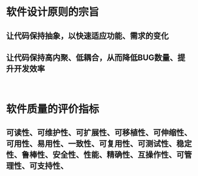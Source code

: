 # 软件设计原则的宗旨

## 让代码保持抽象，以快速适应功能、需求的变化
## 让代码保持高内聚、低耦合，从而降低BUG数量、提升开发效率

<br>

# 软件质量的评价指标

## 可读性、可维护性、可扩展性、可移植性、可伸缩性、可用性、易用性、一致性、可复用性、可测试性、稳定性、鲁棒性、安全性、性能、精确性、互操作性、可管理性、可支持性、
